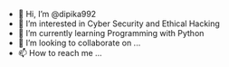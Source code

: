 - 👋 Hi, I’m @dipika992
- 👀 I’m interested in Cyber Security and Ethical Hacking
- 🌱 I’m currently learning Programming with Python
- 💞️ I’m looking to collaborate on ...
- 📫 How to reach me ...

<!---
dipika992/dipika992 is a ✨ special ✨ repository because its `README.md` (this file) appears on your GitHub profile.
You can click the Preview link to take a look at your changes.
--->

